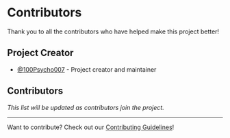 # Contributors

Thank you to all the contributors who have helped make this project better!

## Project Creator
- [@100Psycho007](https://github.com/100Psycho007) - Project creator and maintainer

## Contributors

*This list will be updated as contributors join the project.*

---

Want to contribute? Check out our [Contributing Guidelines](CONTRIBUTING.md)!